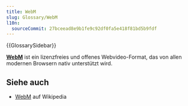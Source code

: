 ```yaml
---
title: WebM
slug: Glossary/WebM
l10n:
  sourceCommit: 27bceead8e9b1fe9c92df0fa5e418f81bd5b9fdf
---
```


{{GlossarySidebar}}

**[WebM](/de/docs/Web/Media/Guides/Formats/Containers#webm)** ist ein lizenzfreies und offenes Webvideo-Format, das von allen modernen Browsern nativ unterstützt wird.

## Siehe auch

- [WebM](https://en.wikipedia.org/wiki/WebM) auf Wikipedia

